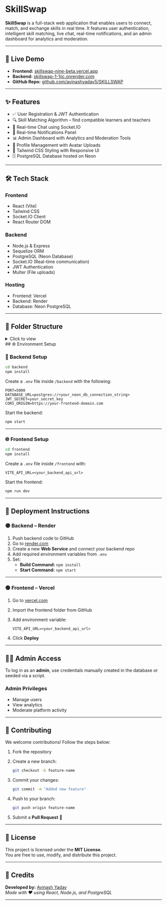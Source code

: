 # SkillSwap

**SkillSwap** is a full-stack web application that enables users to connect, match, and exchange skills in real time. It features user authentication, intelligent skill matching, live chat, real-time notifications, and an admin dashboard for analytics and moderation.

---

## 🔗 Live Demo

- **Frontend:** [skillswap-nine-beta.vercel.app](https://skillswap-nine-beta.vercel.app/)
- **Backend:** [skillswap-1-1iic.onrender.com](https://skillswap-1-1iic.onrender.com)
- **GitHub Repo:** [github.com/avinashyadav5/SKILLSWAP](https://github.com/avinashyadav5/SKILLSWAP)

---

## ✨ Features

- ✅ User Registration & JWT Authentication  
- 🔍 Skill Matching Algorithm – find compatible learners and teachers  
- 💬 Real-time Chat using Socket.IO  
- 🔔 Real-time Notifications Panel  
- 📊 Admin Dashboard with Analytics and Moderation Tools  
- 👤 Profile Management with Avatar Uploads  
- 🎨 Tailwind CSS Styling with Responsive UI  
- 🗄️ PostgreSQL Database hosted on Neon  

---

## 🛠 Tech Stack

### Frontend

- React (Vite)  
- Tailwind CSS  
- Socket.IO Client  
- React Router DOM  

### Backend

- Node.js & Express  
- Sequelize ORM  
- PostgreSQL (Neon Database)  
- Socket.IO (Real-time communication)  
- JWT Authentication  
- Multer (File uploads)  

### Hosting

- Frontend: Vercel  
- Backend: Render  
- Database: Neon PostgreSQL  

---

## 📁 Folder Structure

<details>
<summary>Click to view</summary>

```bash
SKILLSWAP/
├── backend/                # Express + Sequelize + Socket.IO API
│   ├── config/             # DB connection & Sequelize setup
│   ├── models/             # Sequelize models (User, Match, Chat, etc.)
│   ├── middleware
│   ├── routes/             # Express route definitions
│   ├── controllers/        # Business logic for routes
│   ├── uploads/            # User uploaded files (avatars)
│   ├── server.js           # Entry point for backend server
│   └── package.json
│
├── frontend/               # Vite + React frontend
│   ├── src/
│   │   ├── components/     # Reusable React components
│   │   ├── pages/          # Pages (Login, Register, Chat, Dashboard)
│   │   ├── utils/        # Auth & socket contexts
│   │   ├── assets/         # Images and icons
│   │   └── App.jsx
│   ├── public/             # Favicon & index.html
│   └── package.json
│
└── README.md
```
</details>
## ⚙️ Environment Setup

### 🔧 Backend Setup

```bash
cd backend
npm install
```

Create a `.env` file inside `/backend` with the following:

```env
PORT=5000
DATABASE_URL=postgres://<your_neon_db_connection_string>
JWT_SECRET=your_secret_key
CORS_ORIGIN=https://your-frontend-domain.com
```

Start the backend:

```bash
npm start
```

---

### 🌐 Frontend Setup

```bash
cd frontend
npm install
```

Create a `.env` file inside `/frontend` with:

```env
VITE_API_URL=<your_backend_api_url>
```

Start the frontend:

```bash
npm run dev
```

---

## 🚀 Deployment Instructions

### 🟣 Backend – Render

1. Push backend code to GitHub  
2. Go to [render.com](https://render.com)  
3. Create a new **Web Service** and connect your backend repo  
4. Add required environment variables from `.env`  
5. Set:
   - **Build Command:** `npm install`
   - **Start Command:** `npm start`

---

### 🟢 Frontend – Vercel

1. Go to [vercel.com](https://vercel.com)  
2. Import the frontend folder from GitHub  
3. Add environment variable:

   ```env
   VITE_API_URL=<your_backend_api_url>
   ```

4. Click **Deploy**

---

## 👮‍♂️ Admin Access

To log in as an **admin**, use credentials manually created in the database or seeded via a script.

### Admin Privileges

- Manage users  
- View analytics  
- Moderate platform activity  

---

## 🤝 Contributing

We welcome contributions! Follow the steps below:

1. Fork the repository  
2. Create a new branch:

   ```bash
   git checkout -b feature-name
   ```

3. Commit your changes:

   ```bash
   git commit -m "Added new feature"
   ```

4. Push to your branch:

   ```bash
   git push origin feature-name
   ```

5. Submit a **Pull Request** 🎉

---

## 📄 License

This project is licensed under the **MIT License**.  
You are free to use, modify, and distribute this project.

---

## 🙌 Credits

**Developed by:** [Avinash Yadav](https://github.com/avinashyadav5)  
_Made with ❤️ using React, Node.js, and PostgreSQL_

---

